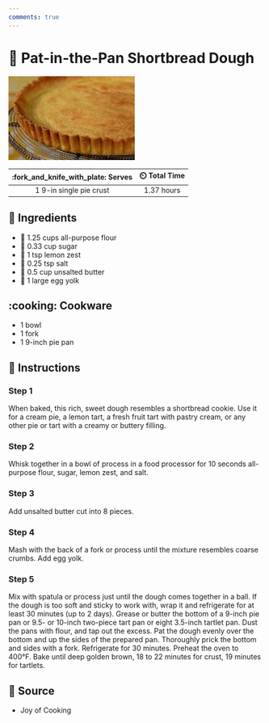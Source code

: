 ```yaml
---
comments: true
---
```

# :pie: Pat-in-the-Pan Shortbread Dough

![Pat-in-the-Pan Shortbread Dough](../../assets/images/pat-in-the-pan-shortbread-dough.jpg)

| :fork_and_knife_with_plate: Serves | :timer_clock: Total Time |
|:----------------------------------:|:-----------------------: |
| 1 9-in single pie  crust | 1.37 hours |

## :salt: Ingredients

- :ear_of_rice: 1.25 cups all-purpose flour
- :candy: 0.33 cup sugar
- :lemon: 1 tsp lemon zest
- :salt: 0.25 tsp salt
- :butter: 0.5 cup unsalted butter
- :egg: 1 large egg yolk

## :cooking: Cookware

- 1 bowl
- 1 fork
- 1 9-inch pie pan

## :pencil: Instructions

### Step 1

When baked, this rich, sweet dough resembles a shortbread cookie. Use it for a cream pie, a lemon tart, a fresh fruit
tart with pastry cream, or any other pie or tart with a creamy or buttery filling.

### Step 2

Whisk together in a bowl of process in a food processor for 10 seconds all-purpose flour, sugar, lemon zest, and salt.

### Step 3

Add unsalted butter cut into 8 pieces.

### Step 4

Mash with the back of a fork or process until the mixture resembles coarse crumbs. Add egg yolk.

### Step 5

Mix with spatula or process just until the dough comes together in a ball. If the dough is too soft and sticky to work
with, wrap it and refrigerate for at least 30 minutes (up to 2 days). Grease or butter the bottom of a 9-inch pie pan or
9.5- or 10-inch two-piece tart pan or eight 3.5-inch tartlet pan. Dust the pans with flour, and tap out the excess. Pat
the dough evenly over the bottom and up the sides of the prepared pan. Thoroughly prick the bottom and sides with a
fork. Refrigerate for 30 minutes. Preheat the oven to 400°F. Bake until deep golden brown, 18 to 22 minutes for crust,
19 minutes for tartlets.

## :link: Source

- Joy of Cooking

